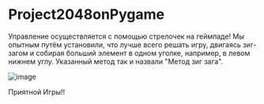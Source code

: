 # Project2048onPygame
Управление осуществляется с помощью стрелочек на геймпаде!
Мы опытным путём установили, что лучше всего решать игру, двигаясь зиг-загом и собирая больший элемент в одном уголке, например, в левом нижнем углу. 
Указанный метод так и назвали "Метод зиг зага".

![image](https://github.com/GlebAvershin/Project2048onPygame/assets/146090003/edbe30ea-80f1-4412-8c1b-b2037bbf80f0)


Приятной Игры!!
